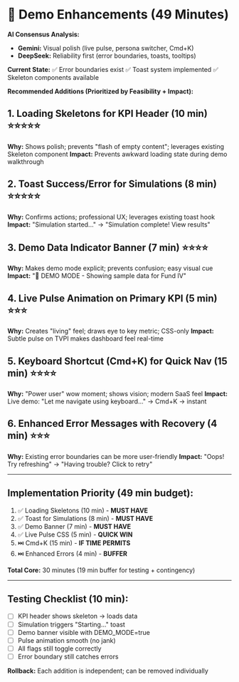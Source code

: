 # 🎯 Demo Enhancements (49 Minutes)

**AI Consensus Analysis:**
- **Gemini:** Visual polish (live pulse, persona switcher, Cmd+K)
- **DeepSeek:** Reliability first (error boundaries, toasts, tooltips)

**Current State:**
✅ Error boundaries exist
✅ Toast system implemented
✅ Skeleton components available

**Recommended Additions (Prioritized by Feasibility + Impact):**

## 1. Loading Skeletons for KPI Header (10 min) ⭐⭐⭐⭐⭐
**Why:** Shows polish; prevents "flash of empty content"; leverages existing Skeleton component
**Impact:** Prevents awkward loading state during demo walkthrough

## 2. Toast Success/Error for Simulations (8 min) ⭐⭐⭐⭐⭐
**Why:** Confirms actions; professional UX; leverages existing toast hook
**Impact:** "Simulation started..." → "Simulation complete! View results"

## 3. Demo Data Indicator Banner (7 min) ⭐⭐⭐⭐
**Why:** Makes demo mode explicit; prevents confusion; easy visual cue
**Impact:** "🎯 DEMO MODE - Showing sample data for Fund IV"

## 4. Live Pulse Animation on Primary KPI (5 min) ⭐⭐⭐
**Why:** Creates "living" feel; draws eye to key metric; CSS-only
**Impact:** Subtle pulse on TVPI makes dashboard feel real-time

## 5. Keyboard Shortcut (Cmd+K) for Quick Nav (15 min) ⭐⭐⭐⭐
**Why:** "Power user" wow moment; shows vision; modern SaaS feel
**Impact:** Live demo: "Let me navigate using keyboard..." → Cmd+K → instant

## 6. Enhanced Error Messages with Recovery (4 min) ⭐⭐⭐
**Why:** Existing error boundaries can be more user-friendly
**Impact:** "Oops! Try refreshing" → "Having trouble? Click to retry"

---

## Implementation Priority (49 min budget):
1. ✅ Loading Skeletons (10 min) - **MUST HAVE**
2. ✅ Toast for Simulations (8 min) - **MUST HAVE**
3. ✅ Demo Banner (7 min) - **MUST HAVE**
4. ✅ Live Pulse CSS (5 min) - **QUICK WIN**
5. ⏭️ Cmd+K (15 min) - **IF TIME PERMITS**
6. ⏭️ Enhanced Errors (4 min) - **BUFFER**

**Total Core:** 30 minutes (19 min buffer for testing + contingency)

---

## Testing Checklist (10 min):
- [ ] KPI header shows skeleton → loads data
- [ ] Simulation triggers "Starting..." toast
- [ ] Demo banner visible with DEMO_MODE=true
- [ ] Pulse animation smooth (no jank)
- [ ] All flags still toggle correctly
- [ ] Error boundary still catches errors

**Rollback:** Each addition is independent; can be removed individually

